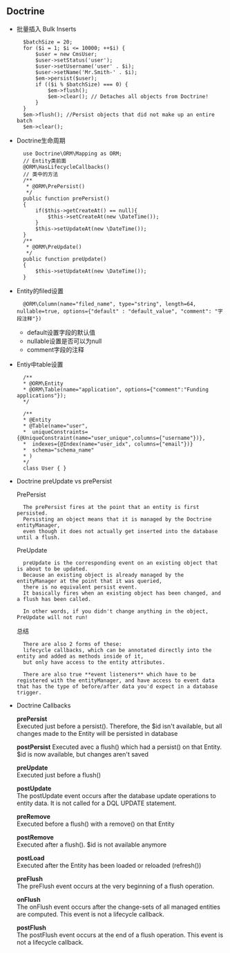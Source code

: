 ## Doctrine
- 批量插入 Bulk Inserts

	    $batchSize = 20;
	    for ($i = 1; $i <= 10000; ++$i) {
		    $user = new CmsUser;
		    $user->setStatus('user');
		    $user->setUsername('user' . $i);
		    $user->setName('Mr.Smith-' . $i);
		    $em->persist($user);
		    if (($i % $batchSize) === 0) {
			    $em->flush();
			    $em->clear(); // Detaches all objects from Doctrine!
		    }
	    }
	    $em->flush(); //Persist objects that did not make up an entire batch
	    $em->clear();

- Doctrine生命周期

	    use Doctrine\ORM\Mapping as ORM;
		// Entity类前面
	    @ORM\HasLifecycleCallbacks()
		// 类中的方法
		/**
	     * @ORM\PrePersist()
	     */
	    public function prePersist()
	    {
	        if($this->getCreateAt() == null){
	            $this->setCreateAt(new \DateTime());
	        }
	        $this->setUpdateAt(new \DateTime());
	    }
	    /**
	     * @ORM\PreUpdate()
	     */
	    public function preUpdate()
	    {
	        $this->setUpdateAt(new \DateTime());
	    }
- Entity的filed设置

	    @ORM\Column(name="filed_name", type="string", length=64, nullable=true, options={"default" : "default_value", "comment": "字段注释"})
	- default设置字段的默认值
	- nullable设置是否可以为null
	- comment字段的注释

- Entiy中table设置

        /**
     	* @ORM\Entity
     	* @ORM\Table(name="application", options={"comment":"Funding applications"});
     	*/
    
    	/**
     	* @Entity
     	* @Table(name="user",
     	*  uniqueConstraints={@UniqueConstraint(name="user_unique",columns={"username"})},
     	*  indexes={@Index(name="user_idx", columns={"email"})}
     	*  schema="schema_name"
     	* )
     	*/
    	class User { }
- Doctrine preUpdate vs prePersist
	
	PrePersist
	
		The prePersist fires at the point that an entity is first persisted.
		Persisting an object means that it is managed by the Doctrine entityManager, 
		even though it does not actually get inserted into the database until a flush.
	
	PreUpdate
	
		preUpdate is the corresponding event on an existing object that is about to be updated.
		Because an existing object is already managed by the entityManager at the point that it was queried, 
		there is no equivalent persist event. 
		It basically fires when an existing object has been changed, and a flush has been called.
		
		In other words, if you didn't change anything in the object, PreUpdate will not run!
	总结
	
		There are also 2 forms of these: 
		lifecycle callbacks, which can be annotated directly into the entity and added as methods inside of it, 
		but only have access to the entity attributes. 
	
		There are also true **event listeners** which have to be registered with the entityManager, and have access to event data that has the type of before/after data you'd expect in a database trigger.

- Doctrine Callbacks  

	**prePersist**  
	Executed just before a persi­st(). Therefore, the $id isn't available, but all changes made to the Entity will be persisted in database  
	
	**postPe­rsist**
	Executed avec a flush() which had a persi­st() on that Entity. $id is now available, but changes aren't saved  
	
	**preUpdate**  
	Executed just before a flush()
	
	**postUpdate**  
	The postUpdate event occurs after the database update operations to entity data. It is not called for a DQL UPDATE statement.  
	
	**preRemove**  
	Executed before a flush() with a remove() on that Entity   
	
	**postRemove**  
	Executed after a flush(). $id is not available anymore  
	
	**postLoad**  
	Executed after the Entity has been loaded or reloaded (refr­esh())
	
	**preFlush**  
	The preFlush event occurs at the very beginning of a flush operation.  
	
	**onFlush**  
	The onFlush event occurs after the change-sets of all managed entities are computed. This event is not a lifecycle callback.  
	
	**postFlush**  
	The postFlush event occurs at the end of a flush operation. This event is not a lifecycle callback.  